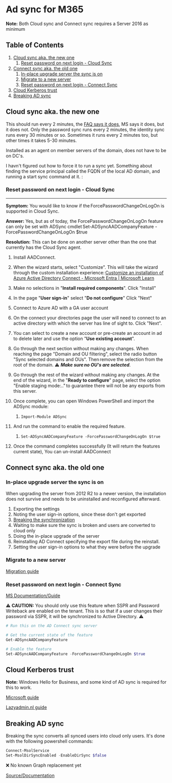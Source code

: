 # Ad sync for M365

**Note:** Both Cloud sync and Connect sync requires a Server 2016 as minimum

## Table of Contents <!-- omit in toc -->

1. [Cloud sync aka. the new one](#cloud-sync-aka-the-new-one)
   1. [Reset password on next login - Cloud Sync](#reset-password-on-next-login---cloud-sync)
2. [Connect sync aka. the old one](#connect-sync-aka-the-old-one)
   1. [In-place upgrade server the sync is on](#in-place-upgrade-server-the-sync-is-on)
   2. [Migrate to a new server](#migrate-to-a-new-server)
   3. [Reset password on next login - Connect Sync](#reset-password-on-next-login---connect-sync)
3. [Cloud Kerberos trust](#cloud-kerberos-trust)
4. [Breaking AD sync](#breaking-ad-sync)

## Cloud sync aka. the new one

This should run every 2 minutes, the [FAQ says it does](https://learn.microsoft.com/en-us/entra/identity/hybrid/cloud-sync/reference-cloud-sync-faq#how-often-does-cloud-sync-run-), MS says it does, but it does not. Only the password sync runs every 2 minutes, the identity sync runs every 30 minutes or so. Sometimes it runs every 2 minutes too, but other times it takes 5-30 minutes.

Installed as an agent on member servers of the domain, does not have to be on DC's.

I havn't figured out how to force it to run a sync yet. Something about finding the service principal called the FQDN of the local AD domain, and running a start sync command at it. :

### Reset password on next login - Cloud Sync

---

**Symptom:** You would like to know if the ForcePasswordChangeOnLogOn is supported in Cloud Sync.

**Answer:** Yes, but as of today,  the ForcePasswordChangeOnLogOn feature can only be set with ADSync cmdlet Set-ADSyncAADCompanyFeature -ForcePasswordChangeOnLogOn $true

**Resolution:** This can be done on another server other than the one that currently has the Cloud Sync agent.

1. Install AADConnect.

2. When the wizard starts, select "Customize". This will take the wizard through the custom installation experience: [Customize an installation of Azure Active Directory Connect - Microsoft Entra | Microsoft Learn](https://learn.microsoft.com/en-us/entra/identity/hybrid/connect/how-to-connect-install-custom)

3. Make no selections in "**Install required components**". Click "Install"

4. In the page "**User sign-in**" select "**Do not configure**" Click "Next"

5. Connect to Azure AD with a GA user account

6. On the connect your directories page the user will need to connect to an active directory with which the server has line of sight to. Click "Next".

7. You can select to create a new account or pre-create an account in ad to delete later and use the option "**Use existing account**".

8. Go through the next section without making any changes. When reaching the page "Domain and OU filtering", select the radio button "Sync selected domains and OUs". Then remove the selection from the root of the domain. :warning: **_Make sure no OU's are selected_**.

9. Go through the rest of the wizard without making any changes. At the end of the wizard, in the "**Ready to configure**" page, select the option "Enable staging mode:.." to guarantee there will not be any exports from this server.

10. Once complete, you can open Windows PowerShell and import the ADSync module:

    1. `Import-Module ADSync`

11. And run the command to enable the required feature.

    1. `Set-ADSyncAADCompanyFeature -ForcePasswordChangeOnLogOn $true`

12. Once the command completes successfully (It will return the features current state), You can un-install AADConnect

## Connect sync aka. the old one

### In-place upgrade server the sync is on

When upgrading the server from 2012 R2 to a newer version, the installation does not survive and needs to be uninstalled and reconfigured afterward.

1. Exporting the settings
2. Noting the user sign-in options, since these don't get exported
3. [Breaking the synchronization](#breaking-ad-sync)
4. Waiting to make sure the sync is broken and users are converted to cloud only
5. Doing the in-place upgrade of the server
6. Reinstalling AD Connect specifying the export file during the reinstall.
7. Setting the user sign-in options to what they were before the upgrade

### Migrate to a new server

[Migration guide](https://www.alitajran.com/migrate-azure-ad-connect/)

### Reset password on next login - Connect Sync

[MS Documentation/Guide](https://learn.microsoft.com/en-us/azure/active-directory/hybrid/connect/how-to-connect-password-hash-synchronization#synchronizing-temporary-passwords-and-force-password-change-on-next-logon)

:warning: **CAUTION:** You should only use this feature when SSPR and Password Writeback are enabled on the tenant. This is so that if a user changes their password via SSPR, it will be synchronized to Active Directory. :warning:

```powershell
# Run this on the AD Connect sync server

# Get the current state of the feature
Get-ADSyncAADCompanyFeature

# Enable the feature
Set-ADSyncAADCompanyFeature -ForcePasswordChangeOnLogOn $true
```

## Cloud Kerberos trust

**Note:** Windows Hello for Business, and some kind of AD sync is required for this to work.

[Microsoft guide](https://learn.microsoft.com/en-us/windows/security/identity-protection/hello-for-business/hello-hybrid-cloud-kerberos-trust-provision?tabs=intune)

[Lazyadmin.nl guide](https://lazyadmin.nl/it/windows-hello-for-business-cloud-trust/#implementing-hybrid-cloud-trust)

## Breaking AD sync

Breaking the sync converts all synced users into cloud only users. It's done with the following powershell commands:

```powershell
Connect-MsolService
Set-MsolDirSyncEnabled -EnableDirSync $false
```

:x: No known Graph replacement yet

[Source/Documentation](https://learn.microsoft.com/en-us/microsoft-365/enterprise/turn-off-directory-synchronization?view=o365-worldwide "Microsoft Docs")
